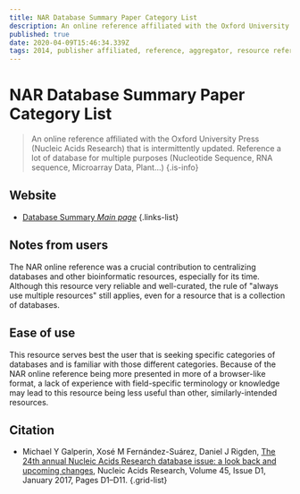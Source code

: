 ```yaml
---
title: NAR Database Summary Paper Category List
description: An online reference affiliated with the Oxford University Press (Nucleic Acids Research) that is intermittently updated. 
published: true
date: 2020-04-09T15:46:34.339Z
tags: 2014, publisher affiliated, reference, aggregator, resource reference, 2017
---
```


# NAR Database Summary Paper Category List

> An online reference affiliated with the Oxford University Press (Nucleic Acids Research) that is intermittently updated. Reference a lot of database for multiple purposes (Nucleotide Sequence, RNA sequence, Microarray Data, Plant...)
{.is-info}

## Website

- [Database Summary *Main page*](http://www.oxfordjournals.org/our_journals/nar/database/c/)
{.links-list}

## Notes from users
The NAR online reference was a crucial contribution to centralizing databases and other bioinformatic resources, especially for its time. Although this resource very reliable and well-curated, the rule of "always use multiple resources" still applies, even for a resource that is a collection of databases.



## Ease of use
This resource serves best the user that is seeking specific categories of databases and is familiar with those different categories. Because of the NAR online reference being more presented in more of a browser-like format, a lack of experience with field-specific terminology or knowledge may lead to this resource being less useful than other, similarly-intended resources.



## Citation

- Michael Y Galperin, Xosé M Fernández-Suárez, Daniel J Rigden, [The 24th annual Nucleic Acids Research database issue: a look back and upcoming changes](https://doi.org/10.1093/nar/gkw1188), Nucleic Acids Research, Volume 45, Issue D1, January 2017, Pages D1–D11.
{.grid-list}


